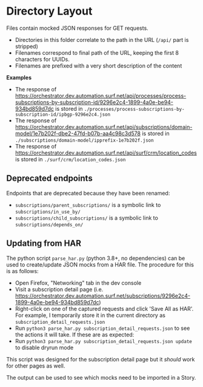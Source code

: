 # Directory Layout

Files contain mocked JSON responses for GET requests.

-   Directories in this folder correlate to the path in the URL (`/api/` part is stripped)
-   Filenames correspond to final path of the URL, keeping the first 8 characters for UUIDs.
-   Filenames are prefixed with a very short description of the content

**Examples**

-   The response of https://orchestrator.dev.automation.surf.net/api/processes/process-subscriptions-by-subscription-id/9296e2c4-1899-4a0e-be94-934bd859d7dc is stored in `./processes/process-subscriptions-by-subscription-id/ipbgp-9296e2c4.json`
-   The response of https://orchestrator.dev.automation.surf.net/api/subscriptions/domain-model/1e7b202f-dbe2-47fd-b07b-aa4c98c3d578 is stored in `./subscriptions/domain-model/ipprefix-1e7b202f.json`
-   The response of https://orchestrator.dev.automation.surf.net/api/surf/crm/location_codes is stored in `./surf/crm/location_codes.json`

## Deprecated endpoints

Endpoints that are deprecated because they have been renamed:

-   `subscriptions/parent_subscriptions/` is a symbolic link to `subscriptions/in_use_by/`
-   `subscriptions/child_subscriptions/` is a symbolic link to `subscriptions/depends_on/`

## Updating from HAR

The python script `parse_har.py` (python 3.8+, no dependencies) can be used to create/update JSON mocks from a HAR file. The procedure for this is as follows:

-   Open Firefox, "Networking" tab in the dev console
-   Visit a subscription detail page (i.e. https://orchestrator.dev.automation.surf.net/subscriptions/9296e2c4-1899-4a0e-be94-934bd859d7dc)
-   Right-click on one of the captured requests and click 'Save All as HAR'. For example, I temporarily store it in the current directory as `subscription_detail_requests.json`
-   Run `python3 parse_har.py subscription_detail_requests.json` to see the actions it will take. If these are as expected:
-   Run `python3 parse_har.py subscription_detail_requests.json update` to disable dryrun mode

This script was designed for the subscription detail page but it _should_ work for other pages as well.

The output can be used to see which mocks need to be imported in a Story.
